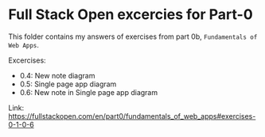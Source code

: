 # Full Stack Open excercies for Part-0
 This folder contains my answers of exercises from part 0b, `Fundamentals of Web Apps`.
 
Excercises:

- 0.4: New note diagram
- 0.5: Single page app diagram
- 0.6: New note in Single page app diagram

Link: https://fullstackopen.com/en/part0/fundamentals_of_web_apps#exercises-0-1-0-6
